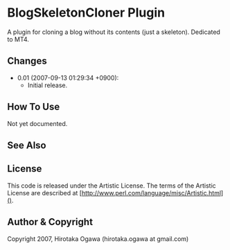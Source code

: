 # BlogSkeletonCloner Plugin

A plugin for cloning a blog without its contents (just a skeleton). Dedicated to MT4.

## Changes

 * 0.01 (2007-09-13 01:29:34 +0900):
   * Initial release.

## How To Use

Not yet documented.

## See Also

## License

This code is released under the Artistic License. The terms of the Artistic License are described at [http://www.perl.com/language/misc/Artistic.html]().

## Author & Copyright

Copyright 2007, Hirotaka Ogawa (hirotaka.ogawa at gmail.com)
